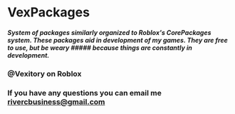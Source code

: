 # VexPackages

##### System of packages similarly organized to Roblox's CorePackages system. These packages aid in development of my games. They are free to use, but be weary ##### because things are constantly in development.

### @Vexitory on Roblox
### If you have any questions you can email me rivercbusiness@gmail.com